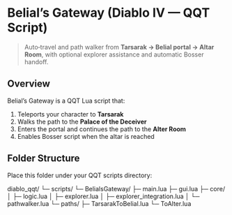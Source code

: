 # Belial’s Gateway (Diablo IV — QQT Script)

> Auto‑travel and path walker from **Tarsarak → Belial portal → Altar Room**, with optional explorer assistance and automatic Bosser handoff.

## Overview
Belial’s Gateway is a QQT Lua script that:
1) Teleports your character to **Tarsarak**
2) Walks the path to the **Palace of the Deceiver**
3) Enters the portal and continues the path to the **Alter Room** 
4) Enables Bosser script when the altar is reached

## Folder Structure
Place this folder under your QQT scripts directory:

diablo_qqt/
└─ scripts/
└─ BelialsGateway/
├─ main.lua
├─ gui.lua
├─ core/
│ ├─ logic.lua
│ ├─ explorer.lua
│ ├─ explorer_integration.lua
│ └─ pathwalker.lua
└─ paths/
├─ TarsarakToBelial.lua
└─ ToAlter.lua
